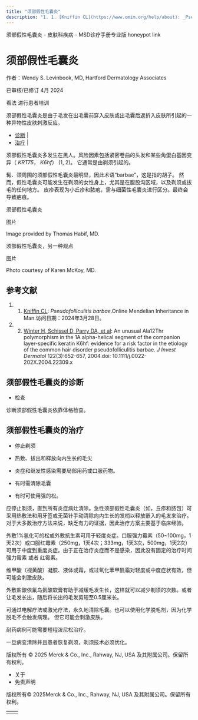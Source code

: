 ```yaml
---
title: "须部假性毛囊炎"
description: "1. 1. [Kniffin CL](https://www.omim.org/help/about): _Pseudofolliculitis barbae_.Online Mendelian Inheritance in Man.访问日期：2024年3月28日。"
---
```


﻿须部假性毛囊炎 \- 皮肤科疾病 \- MSD诊疗手册专业版 honeypot link

# 须部假性毛囊炎

作者：Wendy S. Levinbook, MD, Hartford Dermatology Associates

已审核/已修订 4月 2024

看法 进行患者培训

须部假性毛囊炎是由于毛发在出毛囊前穿入皮肤或出毛囊后返折入皮肤所引起的一种异物性皮肤刺激反应。

- [诊断](#诊断_v38068013_zh) \|
- [治疗](#治疗_v966619_zh) \|

须部假性毛囊炎多发生在黑人。风险因素包括紧密卷曲的头发和某些角蛋白基因变异（ _KRT75_， _K6hf_） (1, 2)。 它通常是由剃须引起的。

髯、颈周围的须部假性毛囊炎最明显，因此术语“barbae”，这是指的胡子。 然而，假性毛囊炎可能发生在剃须的女性身上，尤其是在腹股沟区域，以及剃须或拔毛的任何地方。 皮疹表现为小丘疹和脓疱，需与细菌性毛囊炎进行区分。最终会导致疤痕。

须部假性毛囊炎



图片

Image provided by Thomas Habif, MD.

须部假性毛囊炎，另一种观点



图片

Photo courtesy of Karen McKoy, MD.

## 参考文献

1. 1. [Kniffin CL](https://www.omim.org/help/about): _Pseudofolliculitis barbae_.Online Mendelian Inheritance in Man.访问日期：2024年3月28日。

2. 2. [Winter H, Schissel D, Parry DA, et al](https://pubmed.ncbi.nlm.nih.gov/15086549/): An unusual Ala12Thr polymorphism in the 1A alpha-helical segment of the companion layer-specific keratin K6hf: evidence for a risk factor in the etiology of the common hair disorder pseudofolliculitis barbae. _J Invest Dermatol_ 122(3):652-657, 2004.doi: 10.1111/j.0022-202X.2004.22309.x


## 须部假性毛囊炎的诊断

- 检查


诊断须部假性毛囊炎依靠体格检查。

## 须部假性毛囊炎的治疗

- 停止剃须

- 热敷、拔出和释放向内生长的毛尖

- 炎症和继发性感染需要局部用药或口服药物。

- 有时需清除毛囊

- 有时可使用强的松。


应停止剃须，直到所有炎症病灶清除。急性须部假性毛囊炎（如，丘疹和脓包）可采用热敷法和用牙签或无菌针手动清除向内生长的发梢以释放嵌入的毛发来治疗。对于大多数治疗方法来说，缺乏有力的证据，因此治疗方案主要基于临床经验。

外敷1%氢化可的松或外敷抗生素可用于轻度炎症。口服强力霉素（50~100mg，1天2次）或口服红霉素（250mg，1天4次；333mg，1天3次，500mg，1天2次）可用于中度到重度炎症。由于正在治疗炎症而不是感染，因此没有固定的治疗时间 强力霉素 或者 红霉素。

维甲酸（视黄酸）凝胶、液体或霜，或过氧化苯甲酰霜对轻度或中度症状有效，但可能会刺激皮肤。

外敷盐酸依氟鸟氨酸软膏有助于减缓毛发生长，这样就可以减少剃须的次数。或者让毛发长出，随后将长出的毛发剪短至0.5厘米长。

可通过电解疗法或激光疗法，永久地清除毛囊。也可以使用化学脱毛剂，因为化学脱毛不会触发病理。 但它可能会刺激皮肤。

耐药病例可能需要短程泼尼松治疗。

一旦病变清除并且患者恢复剃须，剃须技术必须优化。



版权所有 © 2025
Merck & Co., Inc., Rahway, NJ, USA 及其附属公司。保留所有权利。

- 关于
- 免责声明

版权所有© 2025Merck & Co., Inc., Rahway, NJ, USA 及其附属公司。保留所有权利。

|     |     |
| --- | --- |
|  |  |